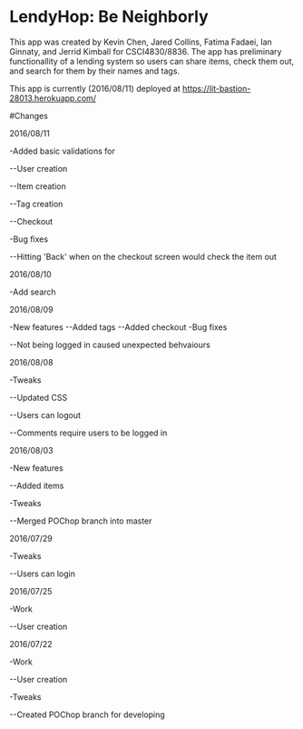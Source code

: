 # LendyHop: Be Neighborly

This app was created by Kevin Chen, Jared Collins, Fatima Fadaei, Ian Ginnaty, and Jerrid Kimball for
CSCI4830/8836. The app has preliminary functionallity of a lending system so users can share items,
check them out, and search for them by their names and tags.

This app is currently (2016/08/11) deployed at https://lit-bastion-28013.herokuapp.com/

#Changes

2016/08/11

-Added basic validations for
    
--User creation
        
--Item creation
        
--Tag creation
        
--Checkout
        
-Bug fixes
    
--Hitting 'Back' when on the checkout screen would check the item out
        
        
2016/08/10

-Add search
    
    
2016/08/09

-New features
--Added tags
--Added checkout
-Bug fixes
    
--Not being logged in caused unexpected behvaiours
        
        
2016/08/08

-Tweaks
    
--Updated CSS

--Users can logout

--Comments require users to be logged in
        
        
2016/08/03

-New features
    
--Added items
        
-Tweaks
    
--Merged POChop branch into master
        

2016/07/29

-Tweaks
    
--Users can login
        

2016/07/25

-Work
    
--User creation
        

2016/07/22

-Work
    
--User creation
        
-Tweaks
    
--Created POChop branch for developing
        